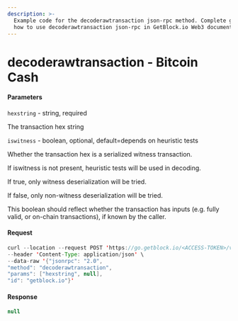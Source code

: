 ```yaml
---
description: >-
  Example code for the decoderawtransaction json-rpc method. Сomplete guide on
  how to use decoderawtransaction json-rpc in GetBlock.io Web3 documentation.
---
```


# decoderawtransaction - Bitcoin Cash

#### Parameters

`hexstring` - string, required

The transaction hex string

`iswitness` - boolean, optional, default=depends on heuristic tests

Whether the transaction hex is a serialized witness transaction.

If iswitness is not present, heuristic tests will be used in decoding.

If true, only witness deserialization will be tried.

If false, only non-witness deserialization will be tried.

This boolean should reflect whether the transaction has inputs (e.g. fully valid, or on-chain transactions), if known by the caller.

#### Request

```java
curl --location --request POST 'https://go.getblock.io/<ACCESS-TOKEN>/v1/mainnet/' \
--header 'Content-Type: application/json' \
--data-raw '{"jsonrpc": "2.0",
"method": "decoderawtransaction",
"params": ["hexstring", null],
"id": "getblock.io"}'
```

#### Response

```java
null
```
